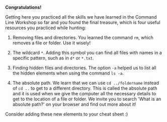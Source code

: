 **Congratulations!**

Getting here you practiced all the skills we have learned in the Command Line Workshop so far and you found the final treasure, which is four useful resources you practiced while hunting:

1. Removing files and directories. You learned the command `rm`, which removes a file or folder. Use it wisely!

2.  The wildcard `*`. Adding this symbol you can find all files with names in a specific pattern, such as in `d*` or `*.txt`.

3. Finding hidden files and directories. The option `-a` helped us to list all the hidden elements when using the command `ls -a`.

4. The absolute path. We learn that we can use `cd ../foldername`  instead of `cd ..` to get to a different directory. This is called the absolute path and it is used when we give the computer all the necessary details to get to the location of a file or folder. We invite you to search 'What is an absolute path?' on your browser and find out more about it! 


Consider adding these new elements to your cheat sheet :) 
